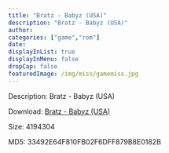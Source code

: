 ```yaml
---
title: "Bratz - Babyz (USA)"
description: "Bratz - Babyz (USA)"
author: 
categories: ["game","rom"]
date: 
displayInList: true
displayInMenu: false
dropCap: false
featuredImage: /img/miss/gamemiss.jpg
---
```


Description: Bratz - Babyz (USA)

Download: <a style="text-decoration:underline;" href="https://mega.nz/#!GHA0mYYI!W2KoE7h3JgTfR6n8Q5307-Vp5XRzdl2QArT6F1rIlMA" target = "_blank" rel = "nofollow" > Bratz - Babyz (USA)</a>

Size: 4194304

MD5: 33492E64F810FB02F6DFF879B8E0182B


